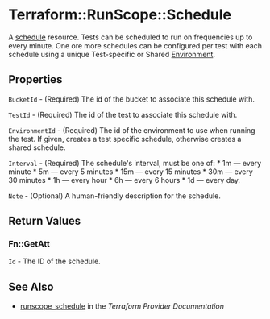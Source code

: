 # Terraform::RunScope::Schedule

A [schedule](https://www.runscope.com/docs/api/schedules) resource.
Tests can be scheduled to run on frequencies up to every minute.
One ore more schedules can be configured per test with each schedule
using a unique Test-specific or Shared [Environment](environment.html).

## Properties

`BucketId` - (Required) The id of the bucket to associate this schedule with.

`TestId` - (Required) The id of the test to associate this schedule with.

`EnvironmentId` - (Required) The id of the environment to use when running the test. If given, creates a test specific schedule, otherwise creates a shared schedule.

`Interval` - (Required) The schedule's interval, must be one of: * 1m — every minute * 5m — every 5 minutes * 15m — every 15 minutes * 30m — every 30 minutes * 1h — every hour * 6h — every 6 hours * 1d — every day.

`Note` - (Optional) A human-friendly description for the schedule.


## Return Values

### Fn::GetAtt

`Id` - The ID of the schedule.

## See Also

* [runscope_schedule](https://www.terraform.io/docs/providers/runscope/r/schedule.html) in the _Terraform Provider Documentation_